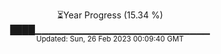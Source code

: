 <p align="center">
⏳Year Progress (15.34 %) <br>
████▁▁▁▁▁▁▁▁▁▁▁▁▁▁▁▁▁▁▁▁▁▁▁▁▁▁ <br>
<sub>Updated: Sun, 26 Feb 2023 00:09:40 GMT</sub>
</p>

